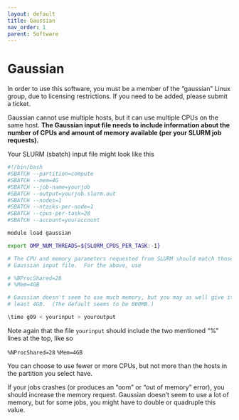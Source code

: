 ```yaml
---
layout: default
title: Gaussian
nav_order: 1
parent: Software
---
```


# Gaussian

In order to use this software, you must be a member of the “gaussian” Linux group, due to licensing restrictions. If you need to be added, please submit a ticket.

Gaussian cannot use multiple hosts, but it can use multiple CPUs on the same host. **The Gaussian input file needs to include information about the number of CPUs and amount of memory available (per your SLURM job requests).**

Your SLURM (sbatch) input file might look like this

```bash
#!/bin/bash
#SBATCH --partition=compute
#SBATCH --mem=4G
#SBATCH --job-name=yourjob
#SBATCH --output=yourjob.slurm.out
#SBATCH --nodes=1
#SBATCH --ntasks-per-node=1
#SBATCH --cpus-per-task=28
#SBATCH --account=youraccount

module load gaussian

export OMP_NUM_THREADS=${SLURM_CPUS_PER_TASK:-1}

# The CPU and memory parameters requested from SLURM should match those in the
# Gaussian input file.  For the above, use

# %NProcShared=28
# %Mem=4GB

# Gaussian doesn't seem to use much memory, but you may as well give it at
# least 4GB.  (The default seems to be 800MB.)

\time g09 < yourinput > youroutput
```

Note again that the file `yourinput` should include the two mentioned “%” lines at the top, like so

`%NProcShared=28`
`%Mem=4GB`

You can choose to use fewer or more CPUs, but not more than the hosts in the partition you select have.

If your jobs crashes (or produces an “oom” or “out of memory” error), you should increase the memory request. Gaussian doesn’t seem to use a lot of memory, but for some jobs, you might have to double or quadruple this value.

